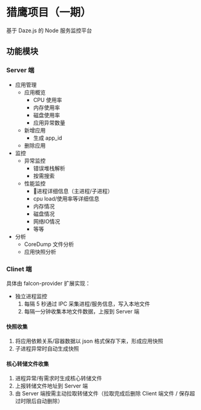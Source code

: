 # 猎鹰项目（一期）

基于 Daze.js 的 Node 服务监控平台

## 功能模块

### Server 端

- 应用管理
  - 应用概览
    - CPU 使用率
    - 内存使用率
    - 磁盘使用率
    - 应用异常数量
  - 新增应用
    - 生成 app_id
  - 删除应用
- 监控
  - 异常监控
    - 错误堆栈解析
    - 按需搜索
  - 性能监控
    - 进程详细信息（主进程/子进程）
    - cpu load/使用率等详细信息
    - 内存情况
    - 磁盘情况
    - 网络IO情况
    - 等等
- 分析
  - CoreDump 文件分析
  - 应用快照分析

### Clinet 端

具体由 falcon-provider 扩展实现：

- 独立进程监控
  1. 每隔 5 秒通过 IPC 采集进程/服务信息，写入本地文件
  2. 每隔一分钟收集本地文件数据，上报到 Server 端

#### 快照收集

1. 将应用依赖关系/容器数据以 json 格式保存下来，形成应用快照
2. 子进程异常时自动生成快照

#### 核心转储文件收集

1. 进程异常/有需求时生成核心转储文件
2. 上报转储文件地址到 Server 端
3. 由 Server 端按需主动拉取转储文件（拉取完成后删除 Client 端文件 / 保存超过时限后自动删除）
